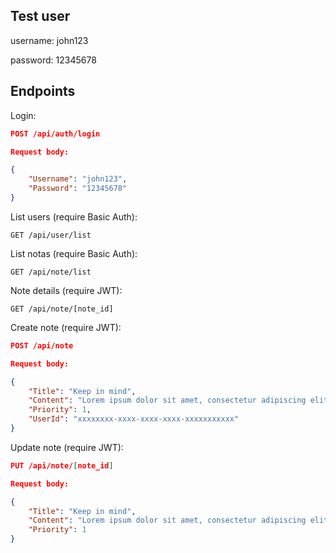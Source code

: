 ﻿## Test user

username: john123

password: 12345678

## Endpoints

Login:

```json
POST /api/auth/login

Request body:

{
    "Username": "john123",
    "Password": "12345678"
}
```

List users (require Basic Auth):

```
GET /api/user/list
```

List notas (require Basic Auth):

```
GET /api/note/list
```

Note details (require JWT):

```
GET /api/note/[note_id]
```

Create note (require JWT):

```json
POST /api/note

Request body:

{
    "Title": "Keep in mind",
    "Content": "Lorem ipsum dolor sit amet, consectetur adipiscing elit, sed do eiusmod tempor incididunt ut labore et dolore magna aliqua.",
    "Priority": 1,
    "UserId": "xxxxxxxx-xxxx-xxxx-xxxx-xxxxxxxxxxx"
}
```

Update note (require JWT):

```json
PUT /api/note/[note_id]

Request body:

{
    "Title": "Keep in mind",
    "Content": "Lorem ipsum dolor sit amet, consectetur adipiscing elit, sed do eiusmod tempor incididunt ut labore et dolore magna aliqua.",
    "Priority": 1
}
```